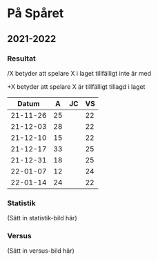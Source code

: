 # På Spåret

## 2021-2022

### Resultat

/X betyder att spelare X i laget tillfälligt inte är med

+X betyder att spelare X är tillfälligt tillagd i laget

Datum    |A |JC|VS|
---------|--|--|--|
21-11-26 |25|  |22|
21-12-03 |28|  |22|
21-12-10 |15|  |22|
21-12-17 |33|  |25|
21-12-31 |18|  |25|
22-01-07 |12|  |24|
22-01-14 |24|  |22|

### Statistik

(Sätt in statistik-bild här)

### Versus

(Sätt in versus-bild här)
